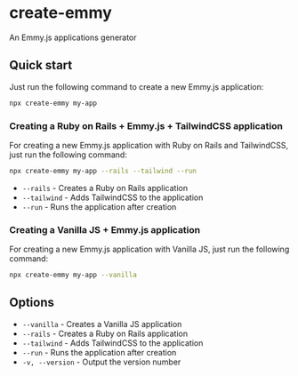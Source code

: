 # create-emmy
An Emmy.js applications generator

## Quick start
Just run the following command to create a new Emmy.js application:
```bash
npx create-emmy my-app
```

### Creating a Ruby on Rails + Emmy.js + TailwindCSS application
For creating a new Emmy.js application with Ruby on Rails and TailwindCSS, just run the following command:
```bash
npx create-emmy my-app --rails --tailwind --run
```

- `--rails` - Creates a Ruby on Rails application
- `--tailwind` - Adds TailwindCSS to the application
- `--run` - Runs the application after creation

### Creating a Vanilla JS + Emmy.js application
For creating a new Emmy.js application with Vanilla JS, just run the following command:
```bash
npx create-emmy my-app --vanilla
```

## Options
- `--vanilla` - Creates a Vanilla JS application
- `--rails` - Creates a Ruby on Rails application
- `--tailwind` - Adds TailwindCSS to the application
- `--run` - Runs the application after creation
- `-v, --version` - Output the version number